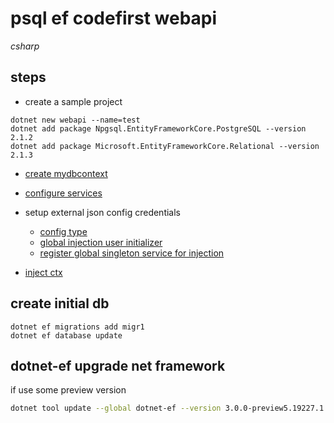 # psql ef codefirst webapi

*csharp*

## steps

- create a sample project

```
dotnet new webapi --name=test
dotnet add package Npgsql.EntityFrameworkCore.PostgreSQL --version 2.1.2
dotnet add package Microsoft.EntityFrameworkCore.Relational --version 2.1.3
```

- [create mydbcontext](https://github.com/devel0/worked-hours-tracker/blob/1b709297dc2b490771bde12f778504184563887a/WorkedHoursTrackerWebapi/MyDbContext.cs)

- [configure services](https://github.com/devel0/worked-hours-tracker/blob/1b709297dc2b490771bde12f778504184563887a/WorkedHoursTrackerWebapi/Startup.cs#L37-L42)

- setup external json config credentials
  - [config type](https://github.com/devel0/worked-hours-tracker/blob/1b709297dc2b490771bde12f778504184563887a/WorkedHoursTrackerWebapi/Types/Config.cs)
  - [global injection user initializer](https://github.com/devel0/worked-hours-tracker/blob/1b709297dc2b490771bde12f778504184563887a/WorkedHoursTrackerWebapi/Global.cs#L63-L73)
  - [register global singleton service for injection](https://github.com/devel0/worked-hours-tracker/blob/1b709297dc2b490771bde12f778504184563887a/WorkedHoursTrackerWebapi/Startup.cs#L35)
  
- [inject ctx](https://github.com/devel0/worked-hours-tracker/blob/1b709297dc2b490771bde12f778504184563887a/WorkedHoursTrackerWebapi/Controllers/ApiController.cs#L26)

## create initial db

```
dotnet ef migrations add migr1
dotnet ef database update
```

## dotnet-ef upgrade net framework

if use some preview version

```sh
dotnet tool update --global dotnet-ef --version 3.0.0-preview5.19227.1
```

